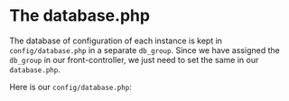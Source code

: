 # The database.php

The database of configuration of each instance is kept in ``config/database.php`` in a separate ``db_group``. Since we have assigned the ``db_group`` in our front-controller, we just need to set the same in our ``database.php``.

Here is our ``config/database.php``: